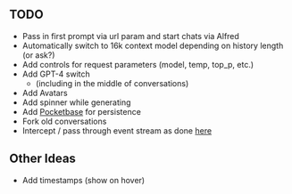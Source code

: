 ## TODO

- Pass in first prompt via url param and start chats via Alfred
- Automatically switch to 16k context model depending on history length (or ask?)
- Add controls for request parameters (model, temp, top_p, etc.)
- Add GPT-4 switch
    - (including in the middle of conversations)
- Add Avatars
- Add spinner while generating
- Add [Pocketbase](https://pocketbase.io) for persistence
- Fork old conversations
- Intercept / pass through event stream as done [here](https://www.youtube.com/watch?v=zPNufIWxfZM&t=3815s)


## Other Ideas

- Add timestamps (show on hover)
